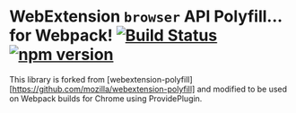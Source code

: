# WebExtension `browser` API Polyfill... for Webpack! [![Build Status](https://travis-ci.org/NaughtyMC/webextension-polyfill-for-webpack.svg?branch=master)](https://travis-ci.org/NaughtyMC/webextension-polyfill-for-webpack) [![npm version](https://badge.fury.io/js/webextension-polyfill-for-webpack.svg)](https://www.npmjs.com/package/webextension-polyfill-for-webpack)

This library is forked from [webextension-polyfill][https://github.com/mozilla/webextension-polyfill] and modified to be used on Webpack builds for Chrome using ProvidePlugin.
